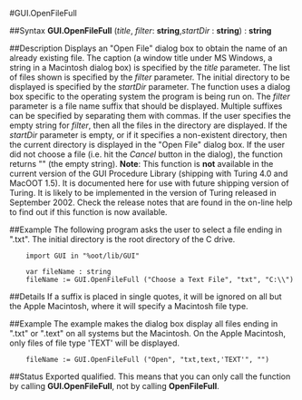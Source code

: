 
#GUI.OpenFileFull

##Syntax
**GUI.OpenFileFull** (*title*, *filter*: **string**,*startDir* : **string**) : **string**



##Description
Displays an "Open File" dialog box to obtain the name of an already existing file. The caption (a window title under MS Windows, a string in a Macintosh dialog box) is specified by the *title* parameter. The list of files shown is specified by the *filter* parameter. The initial directory to be displayed is specified by the *startDir* parameter. The function uses a dialog box specific to the operating system the program is being run on.
The *filter* parameter is a file name suffix that should be displayed. Multiple suffixes can be specified by separating them with commas. If the user specifies the empty string for *filter*, then all the files in the directory are displayed. If the *startDir* parameter is empty, or if it specifies a non-existent directory, then the current directory is displayed in the "Open File" dialog box.
If the user did not choose a file (i.e. hit the *Cancel* button in the dialog), the function returns "" (the empty string).
**Note**: This function is **not** available in the current version of the GUI Procedure Library (shipping with Turing 4.0 and MacOOT 1.5). It is documented here for use with future shipping version of Turing. It is likely to be implemented in the version of Turing released in September 2002. Check the release notes that are found in the on-line help to find out if this function is now available.



##Example
The following program asks the user to select a file ending in ".txt". The initial directory is the root directory of the C drive.


        import GUI in "%oot/lib/GUI"
        
        var fileName : string
        fileName := GUI.OpenFileFull ("Choose a Text File", "txt", "C:\\")
##Details
If a suffix is placed in single quotes, it will be ignored on all but the Apple Macintosh, where it will specify a Macintosh file type. 



##Example
The example makes the dialog box display all files ending in ".txt" or ".text" on all systems but the Macintosh. On the Apple Macintosh, only files of file type 'TEXT' will be displayed.


        fileName := GUI.OpenFileFull ("Open", "txt,text,'TEXT'", "")
##Status
Exported qualified.
This means that you can only call the function by calling **GUI.OpenFileFull**, not by calling **OpenFileFull**.


